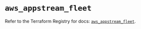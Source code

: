 # `aws_appstream_fleet`

Refer to the Terraform Registry for docs: [`aws_appstream_fleet`](https://registry.terraform.io/providers/hashicorp/aws/5.100.0/docs/resources/appstream_fleet).
